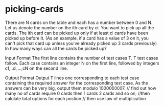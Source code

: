 # picking-cards
There are N cards on the table and each has a number between 0 and N. Let us denote the number on the ith card by ci. You want to pick up all the cards. The ith card can be picked up only if at least ci cards have been picked up before it. (As an example, if a card has a value of 3 on it, you can't pick that card up unless you've already picked up 3 cards previously) In how many ways can all the cards be picked up?

Input Format 
The first line contains the number of test cases T. T test cases follow. Each case contains an integer N on the first line, followed by integers c1,..ci,...,cN on the second line.

Output Format 
Output T lines one corresponding to each test case containing the required answer for the corresponding test case. As the answers can be very big, output them modulo 1000000007.
// find out how many no of cards require 0 cards then 1 cards 2 cards and so on;
//then calulate total options for each postion 
// then use law of multiplication
